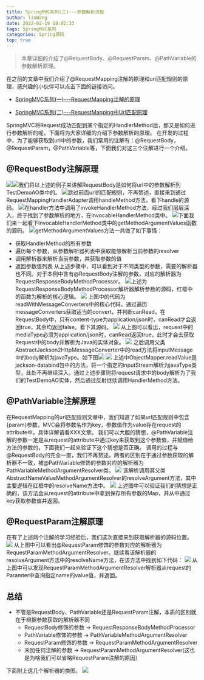 ```yaml
---
title: SpringMVC系列(三)---参数解析流程
author: linWang
date: 2022-02-19 18:02:33
tags: SpringMVC系列
categories: Spring源码
top: true
---
```


>   本章详细的介绍了@RequestBody、@RequestParam、@PathVariable的参数解析原理。

<!--more-->

在之前的文章中我们介绍了@RequestMapping注解的原理和uri匹配规则的原理，感兴趣的小伙伴可以点击下面的链接访问。

*   [SpringMVC系列(一)---RequestMapping注解的原理](https://blog.linwang.tech/2022/01/23/SpringMVC%E7%B3%BB%E5%88%97(%E4%B8%80)---RequestMapping%E6%B3%A8%E8%A7%A3%E7%9A%84%E5%8E%9F%E7%90%86/)

- [SpringMVC系列(二)---RequestMapping中Url匹配原理](https://blog.linwang.tech/2022/02/19/SpringMVC%E7%B3%BB%E5%88%97(%E4%BA%8C)---RequestMapping%E4%B8%ADUrl%E5%8C%B9%E9%85%8D%E5%8E%9F%E7%90%86/#more)

SpringMVC将Request成功匹配到某个指定的HandlerMethod后，那又是如何进行参数解析的呢，下面将为大家详细的介绍下参数解析的原理。
在开发的过程中，为了能够获取到url中的参数，我们常用的注解有：@RequestBody，@RequestParam，@PathVariable等，下面我们对这三个注解进行一个介绍。

## @RequestBody注解原理
![](1.png)![](2.png)我们将以上述的例子来讲解RequestBody是如何将url中的参数解析到TestDemoAO类中的。
![](3.png)跳过前面url的匹配规则，不再赘述，直接来到通过RequestMappingHandlerAdapter调用handleMethod方法，看下handle的源码。
![](4.png)在handler方法中调用了invokeHandlerMethod方法，经过我们层层深入，终于找到了参数解析的地方，在InvocableHandlerMethod类中。
![](5.png)下面我们来一起看下InvocableHandlerMethod类中的getMethodArgumentValues函数的源码。
![](6.png)getMethodArgumentValues方法一共做了如下事情：

- 获取HandlerMethod的所有参数
- 遍历每个参数，从参数解析器列表中获取能够解析当前参数的resolver
- 调用解析器来解析当前参数，并获取参数的值
- 返回参数值列表
从上述步骤中，可以看到对于不同类型的参数，需要的解析器也不同。对于本例中含有@RequestBody注解的参数，对应的解析器为RequestResponseBodyMethodProcessor。
![](7.png)上述为RequestResponseBodyMethodProcessor解析器解析参数的源码，红框中的函数为解析的核心逻辑。
![](8.png)
上图中的代码为readWithMessageConverters中的核心代码。通过遍历messageConverters获取适当的convert，并判断canRead，在RequestBody中，只有content-type为application/json时，canRead才会返回true，其余均返回false。看下其源码。
![](9.png)
从上图可以看出，request中的mediaType必须为application/json时，canRead返回true，此时才会去获取Request中的body并解析为Java的实体对象。
![](10.png)
之后调用父类AbstractJackson2HttpMessageConverter中的read方法将inputMessage中的body解析为javaType。如下图![](17.png)
![](11.png)
上述中ObjectMapper.readValue是jackson-databind包中的方法，将一个指定的inputStream解析为javaType类型，此处不再继续深入。通过上述步骤则将request请求中的body解析为了我们的TestDemoAO实体，然后通过反射继续调用HandlerMethod方法。

## @PathVariable注解原理

在RequestMapping的url匹配规则文章中，我们知道了如果url匹配规则中包含{param}参数，MVC会将参数名作为key，参数值作为value存在request的attribute中，具体详解请看XXX文章。
我们可以大胆的猜想，@PathVariable注解的参数一定是从request的attribute中通过key来获取到这个参数值，并赋值给方法的参数的，下面我们一起来验证下这个猜想是否正确。
调用的过程与@RequestBody的完全一直，我们不再赘述。两者的区别在于通过参数获取的解析器不一致，被@PathVariable修饰的参数对应的解析器为PathVariableMethodArgumentResolver类。
![](12.png)
该解析调用其父类AbstractNameValueMethodArgumentResolver的resolveArgument方法，其中主要逻辑在红框中的resolveName方法中。
![](13.png)
上述图中可以验证我们的猜想是正确的，该方法会从request的attribute中拿到保存所有参数的Map，并从中通过key获取参数值并返回。

## @RequestParam注解原理

在有了上述两个注解的学习经验后，我们这次直接来到获取解析器的源码位置。
![](14.png)
从上图中可以看出@RequestParam修饰的参数对应的解析器为RequestParamMethodArgumentResolver。继续看该解析器的resolveArgument方法中的resolveName方法，在该方法中找到如下代码：
![](15.png)
从上图中可以发现RequestParamMethodArgumentResolver解析器从request的Paramter中查询指定name的value值，并返回。

## 总结

- 不管是RequestBody、PathVariable还是RequestParam注解，本质的区别就在于根据参数获取的解析器不同
    - RequestBody修饰的参数  ->   RequestResponseBodyMethodProcessor
    - PathVariable修饰的参数   ->   PathVariableMethodArgumentResolver
    - RequestParam修饰的参数 ->  RequestParamMethodArgumentResolver
    - 未加任何注解的参数   ->  RequestParamMethodArgumentResolver(这也是为啥我们可以省略RequestParam注解的原因）

下面附上这几个解析器的类图。
![](16.png)
